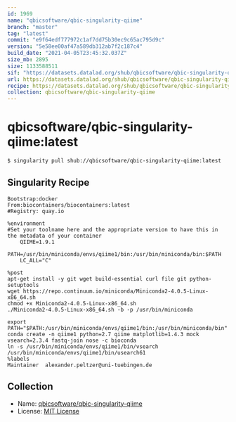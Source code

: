 ```yaml
---
id: 1969
name: "qbicsoftware/qbic-singularity-qiime"
branch: "master"
tag: "latest"
commit: "e9f64edf777972c1af7dd75b30ec9c65ac795d9c"
version: "5e58ee00af47a589db312ab7f2c187c4"
build_date: "2021-04-05T23:45:32.037Z"
size_mb: 2895
size: 1133588511
sif: "https://datasets.datalad.org/shub/qbicsoftware/qbic-singularity-qiime/latest/2021-04-05-e9f64edf-5e58ee00/5e58ee00af47a589db312ab7f2c187c4.simg"
url: https://datasets.datalad.org/shub/qbicsoftware/qbic-singularity-qiime/latest/2021-04-05-e9f64edf-5e58ee00/
recipe: https://datasets.datalad.org/shub/qbicsoftware/qbic-singularity-qiime/latest/2021-04-05-e9f64edf-5e58ee00/Singularity
collection: qbicsoftware/qbic-singularity-qiime
---
```


# qbicsoftware/qbic-singularity-qiime:latest

```bash
$ singularity pull shub://qbicsoftware/qbic-singularity-qiime:latest
```

## Singularity Recipe

```singularity
Bootstrap:docker
From:biocontainers/biocontainers:latest
#Registry: quay.io

%environment
#Set your toolname here and the appropriate version to have this in the metadata of your container
    QIIME=1.9.1
    PATH=/usr/bin/miniconda/envs/qiime1/bin:/usr/bin/miniconda/bin:$PATH
    LC_ALL="C"

%post 
apt-get install -y git wget build-essential curl file git python-setuptools
wget https://repo.continuum.io/miniconda/Miniconda2-4.0.5-Linux-x86_64.sh
chmod +x Miniconda2-4.0.5-Linux-x86_64.sh
./Miniconda2-4.0.5-Linux-x86_64.sh -b -p /usr/bin/miniconda

export PATH="$PATH:/usr/bin/miniconda/envs/qiime1/bin:/usr/bin/miniconda/bin"
conda create -n qiime1 python=2.7 qiime matplotlib=1.4.3 mock vsearch=2.3.4 fastq-join nose -c bioconda
ln -s /usr/bin/miniconda/envs/qiime1/bin/vsearch /usr/bin/miniconda/envs/qiime1/bin/usearch61
%labels
Maintainer	alexander.peltzer@uni-tuebingen.de
```

## Collection

 - Name: [qbicsoftware/qbic-singularity-qiime](https://github.com/qbicsoftware/qbic-singularity-qiime)
 - License: [MIT License](https://api.github.com/licenses/mit)


